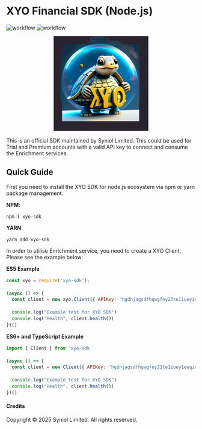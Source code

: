 # XYO Financial SDK (Node.js)
![workflow](https://github.com/syniol/xyo-sdk-node/actions/workflows/makefile.yml/badge.svg)    ![workflow](https://github.com/syniol/xyo-sdk-node/actions/workflows/npm_publish.yml/badge.svg)

<p align="center">
    <a href="https://xyo.financial" target="blank"><img alt="node.js (Turtle) Mascot" width="50%" src="https://github.com/syniol/xyo-sdk-node/blob/main/docs/mascot.png?raw=true" /></a>
</p>

This is an official SDK maintained by Syniol Limited. This could be used for Trial and Premium accounts with a valid 
API key to connect and consume the Enrichment services.


## Quick Guide
First you need to install the XYO SDK for node.js ecosystem via npm or yarn package management.

__NPM__:
```shell
npm i xyo-sdk
```

__YARN__:
```shell
yarn add xyo-sdk
```

In order to utilise Enrichment service, you need to create a XYO Client. Please see the example below:

__ES5 Example__
```js
const xyo = require('xyo-sdk');

(async () => {
  const client = new xyo.Client({ APIKey: "hgdhjagsdfhqwgfey23te1iuey1ewqioeqwe/32131236721edghjsadjgasfdh"})

  console.log("Example test for XYO SDK")
  console.log("Health", client.health())
})()
```

__ES6+ and TypeScript Example__
```js
import { Client } from 'xyo-sdk'

(async () => {
  const client = new Client({ APIKey: "hgdhjagsdfhqwgfey23te1iuey1ewqioeqwe/32131236721edghjsadjgasfdh"})

  console.log("Example test for XYO SDK")
  console.log("Health", client.health())
})()
```


#### Credits
Copyright &copy; 2025 Syniol Limited. All rights reserved.
